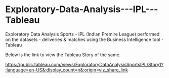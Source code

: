 # Exploratory-Data-Analysis---IPL---Tableau
Exploratory Data Analysis Sports - IPL (Indian Premire League) performed on the datasets - deliveries &amp; matches using the Business Intelligence tool - Tableau

Below is the link to view the Tableau Story of the same.

https://public.tableau.com/views/ExploratoryDataAnalysisSportsIPL/Story1?:language=en-US&:display_count=n&:origin=viz_share_link
